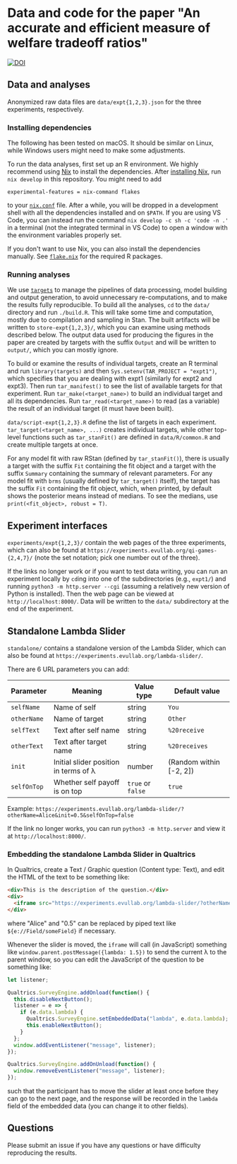 # Data and code for the paper "An accurate and efficient measure of welfare tradeoff ratios"

[![DOI](https://zenodo.org/badge/753300825.svg)](https://doi.org/10.5281/zenodo.14563524)

## Data and analyses

Anonymized raw data files are `data/expt{1,2,3}.json` for the three experiments, respectively.

### Installing dependencies

The following has been tested on macOS. It should be similar on Linux, while Windows users might need to make some adjustments.

To run the data analyses, first set up an R environment. We highly recommend using [Nix](https://nixos.org/) to install the dependencies. After [installing Nix](https://nixos.org/download), run `nix develop` in this repository. You might need to add
```
experimental-features = nix-command flakes
```
to your [`nix.conf`](https://nixos.org/manual/nix/stable/command-ref/conf-file) file. After a while, you will be dropped in a development shell with all the dependencies installed and on `$PATH`. If you are using VS Code, you can instead run the command `nix develop -c sh -c 'code -n .'` in a terminal (not the integrated terminal in VS Code) to open a window with the environment variables properly set.

If you don't want to use Nix, you can also install the dependencies manually. See [`flake.nix`](flake.nix) for the required R packages.

### Running analyses

We use [`targets`](https://docs.ropensci.org/targets/) to manage the pipelines of data processing, model building and output generation, to avoid unnecessary re-computations, and to make the results fully reproducible. To build all the analyses, `cd` to the `data/` directory and run `./build.R`. This will take some time and computation, mostly due to compilation and sampling in Stan. The built artifacts will be written to `store-expt{1,2,3}/`, which you can examine using methods described below. The output data used for producing the figures in the paper are created by targets with the suffix `Output` and will be written to `output/`, which you can mostly ignore.

To build or examine the results of individual targets, create an R terminal and run `library(targets)` and then `Sys.setenv(TAR_PROJECT = "expt1")`, which specifies that you are dealing with expt1 (similarly for expt2 and expt3). Then run `tar_manifest()` to see the list of available targets for that experiment. Run `tar_make(<target_name>)` to build an individual target and all its dependencies. Run `tar_read(<target_name>)` to read (as a variable) the result of an individual target (it must have been built).

`data/script-expt{1,2,3}.R` define the list of targets in each experiment. `tar_target(<target_name>, ...)` creates individual targets, while other top-level functions such as `tar_stanFit()` are defined in `data/R/common.R` and create multiple targets at once.

For any model fit with raw RStan (defined by `tar_stanFit()`), there is usually a target with the suffix `Fit` containing the fit object and a target with the suffix `Summary` containing the summary of relevant parameters. For any model fit with `brms` (usually defined by `tar_target()` itself), the target has the suffix `Fit` containing the fit object, which, when printed, by default shows the posterior means instead of medians. To see the medians, use `print(<fit_object>, robust = T)`.

## Experiment interfaces

`experiments/expt{1,2,3}/` contain the web pages of the three experiments, which can also be found at `https://experiments.evullab.org/qi-games-{2,4,7}/` (note the set notation; pick one number out of the three).

If the links no longer work or if you want to test data writing, you can run an experiment locally by `cd`ing into one of the subdirectories (e.g., `expt1/`) and running `python3 -m http.server --cgi` (assuming a relatively new version of Python is installed). Then the web page can be viewed at `http://localhost:8000/`. Data will be written to the `data/` subdirectory at the end of the experiment.

## Standalone Lambda Slider

`standalone/` contains a standalone version of the Lambda Slider, which can also be found at `https://experiments.evullab.org/lambda-slider/`.

There are 6 URL parameters you can add:

| Parameter | Meaning | Value type | Default value |
| - | - | - | - |
| `selfName` | Name of self | string | `You` |
| `otherName` | Name of target | string | `Other` |
| `selfText` | Text after self name | string | `%20receive` |
| `otherText` | Text after target name | string | `%20receives` |
| `init` | Initial slider position in terms of λ | number | (Random within [-2, 2]) |
| `selfOnTop` | Whether self payoff is on top | `true` or `false` | `true` |

Example: `https://experiments.evullab.org/lambda-slider/?otherName=Alice&init=0.5&selfOnTop=false`

If the link no longer works, you can run `python3 -m http.server` and view it at `http://localhost:8000/`.

### Embedding the standalone Lambda Slider in Qualtrics

In Qualtrics, create a Text / Graphic question (Content type: Text), and edit the HTML of the text to be something like:
```html
<div>This is the description of the question.</div>
<div>
  <iframe src="https://experiments.evullab.org/lambda-slider/?otherName=Alice&init=0.5" width="100%" height="260"></iframe>
</div>
```
where "Alice" and "0.5" can be replaced by piped text like `${e://Field/someField}` if necessary.

Whenever the slider is moved, the `iframe` will call (in JavaScript) something like `window.parent.postMessage({lambda: 1.5})` to send the current λ to the parent window, so you can edit the JavaScript of the question to be something like:
```javascript
let listener;

Qualtrics.SurveyEngine.addOnload(function() {
  this.disableNextButton();
  listener = e => {
    if (e.data.lambda) {
      Qualtrics.SurveyEngine.setEmbeddedData("lambda", e.data.lambda);
      this.enableNextButton();
    }
  };
  window.addEventListener("message", listener);
});

Qualtrics.SurveyEngine.addOnUnload(function() {
  window.removeEventListener("message", listener);
});
```
such that the participant has to move the slider at least once before they can go to the next page, and the response will be recorded in the `lambda` field of the embedded data (you can change it to other fields).

## Questions

Please submit an issue if you have any questions or have difficulty reproducing the results.
